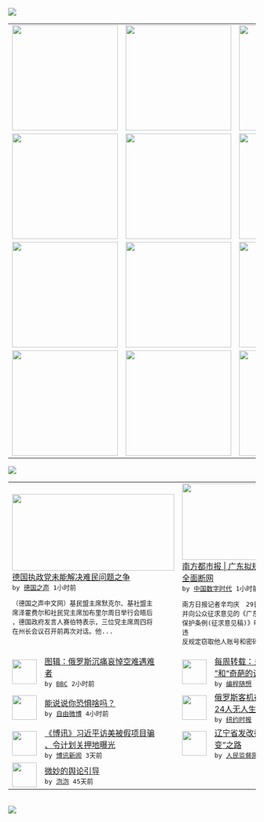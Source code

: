 

<a href="https://github.com/greatfire/z/raw/master/FreeBrowser.apk"><img src="https://raw.githubusercontent.com/greatfire/wiki/master/x/header.png" /></a><table><tr><td width="262" align="center" valign="center"><a href="https://github.com/greatfire/wiki/wiki/nyt" title="纽约时报中文网 国际纵览"><img src="https://raw.githubusercontent.com/greatfire/wiki/master/x/nyt_flag.png" width="215"/></a></td><td width="262" align="center" valign="center"><a href="https://github.com/greatfire/wiki/wiki/dw" title=""><img src="https://raw.githubusercontent.com/greatfire/wiki/master/x/dw_flag.png" width="215"/></a></td><td width="262" align="center" valign="center"><a href="https://github.com/greatfire/wiki/wiki/rmjd" title=""><img src="https://raw.githubusercontent.com/greatfire/wiki/master/x/rmjd_flag.png" width="215"/></a></td></tr><tr><td width="262" align="center" valign="center"><a href="https://github.com/paopaonetizen/website" title="泡泡 - 未经审查的互联网信息"><img src="https://raw.githubusercontent.com/greatfire/wiki/master/x/pp_flag.png" width="215"/></a></td><td width="262" align="center" valign="center"><a href="https://github.com/getlantern/mirror" title="以及自由微博和GreatFire.org官方中文论坛"><img src="https://raw.githubusercontent.com/greatfire/wiki/master/x/lantern_flag.png" width="215"/></a></td><td width="262" align="center" valign="center"><a href="https://github.com/cdtmirrors/m/" title=""><img src="https://raw.githubusercontent.com/greatfire/wiki/master/x/cdt_flag.png" width="215"/></a></td></tr><tr><td width="262" align="center" valign="center"><a href="https://github.com/program-think/blog" title="编程随想的博客"><img src="https://raw.githubusercontent.com/greatfire/wiki/master/x/pt_flag.png" width="215"/></a></td><td width="262" align="center" valign="center"><a href="https://github.com/greatfire/wiki/wiki/bbc" title=""><img src="https://raw.githubusercontent.com/greatfire/wiki/master/x/bbc_flag.png" width="215"/></a></td><td width="262" align="center" valign="center"><a href="https://github.com/freeweibo/s" title="自由微博 - 匿名和不受屏蔽的新浪微博搜索"><img src="https://raw.githubusercontent.com/greatfire/wiki/master/x/fw_flag.png" width="215"/></a></td></tr><tr><td width="262" align="center" valign="center"><a href="https://github.com/greatfire/wiki/wiki/google" title=""><img src="https://raw.githubusercontent.com/greatfire/wiki/master/x/google_flag.png" width="215"/></a></td><td width="262" align="center" valign="center"><a href="https://github.com/bxnews/boxun" title=""><img src="https://raw.githubusercontent.com/greatfire/wiki/master/x/bx_flag.png" width="215"/></a></td><td width="262" align="center" valign="center"><a href="https://github.com/greatfire/wiki/wiki/open-source" title="欢迎访问GreatFire.org开发者项目网站"><img src="https://raw.githubusercontent.com/greatfire/wiki/master/x/open-source_flag.png" width="215"/></a></td></tr></table><img src="https://raw.githubusercontent.com/greatfire/wiki/master/x/newsfeed text.png" /><table cols="4"><tr><td colspan="2" width="380"><a href="http://dw.com/p/1Gxxj?maca=chi-GK-text-greatfire-all-chinese-15625-xml-mrss"><img src="http://www.dw.com/image/0,,18819776_302,00.jpg" width="330" height="156"/></a></br><a href="http://dw.com/p/1Gxxj?maca=chi-GK-text-greatfire-all-chinese-15625-xml-mrss">德国执政党未能解决难民问题之争</a></br><kbd> by <a href="http://dw.de">德国之声</a> 1小时前 </kbd></br><pre>（德国之声中文网）基民盟主席默克尔、基社盟主<br/>席泽霍费尔和社民党主席加布里尔周日举行会晤后<br/>，德国政府发言人赛伯特表示，三位党主席周四将<br/>在州长会议召开前再次对话。他...</pre></td><td colspan="2" width="380"><a href="http://feedproxy.google.com/~r/chinadigitaltimes/IyPt/~3/T9Fr6xEvnXQ/"><img src="https://raw.githubusercontent.com/greatfire/wiki/master/x/cdt_logo_b.png" width="330" height="156"/></a></br><a href="http://feedproxy.google.com/~r/chinadigitaltimes/IyPt/~3/T9Fr6xEvnXQ/">南方都市报 | 广东拟规定发生紧急事态可<br/>全面断网</a></br><kbd> by <a href="http://chinadigitaltimes.net/chinese/">中国数字时代</a> 1小时前 </kbd></br><pre>南方日报记者辛均庆　29日，省政府法制办公布<br/>并向公众征求意见的《广东省计算机信息系统安全<br/>保护条例(征求意见稿)》明确，个人或组织 违<br/>反规定窃取他人账号和密码、以...</pre></td></tr><tr><td><img src="http://a.files.bbci.co.uk/worldservice/live/assets/images/2015/11/01/151101142454_russia_mourning_plane_crash_144x81_ap_nocredit.jpg" width="50" height="50"/></td><td width="280"><a href="http://www.bbc.com/zhongwen/simp/multimedia/2015/11/151101_pic_russia_crash_mourning">图辑：俄罗斯沉痛哀悼空难遇难<br/>者</a></br><kbd> by <a href="http://www.bbc.co.uk/zhongwen/simp">BBC</a> 2小时前 </kbd></td><td><img src="http://lh6.googleusercontent.com/MH162mSTCHN2J7iuXf6MlEXTZBCYTg2RNQoRlRpGnqfV8V8uFBilZ_i3KV95WU4nptN78DgJFesUjnmfg9mewa0OOJ-kqX1ThmWGzDaCofbLF-JsDb2dYvbiLrkpliX0EEt0y_6P6Q" width="50" height="50"/></td><td width="280"><a href="http://feedproxy.google.com/~r/programthink/~3/2g8zsytIIO8/weekly-share-93.html">每周转载：关于“全面放开二孩<br/>”和“奇葩的计生政策”...</a></br><kbd> by <a href="http://program-think.blogspot.com">编程随想</a> 3小时前 </kbd></td></tr><tr><td><img src="https://raw.githubusercontent.com/greatfire/wiki/master/x/fw_logo.png" width="50" height="50"/></td><td width="280"><a href="https://freeweibo.com/weibo/3904467000587283">能说说你恐惧啥吗？</a></br><kbd> by <a href="https://freeweibo.com/">自由微博</a> 4小时前 </kbd></td><td><img src="https://raw.githubusercontent.com/greatfire/wiki/master/x/nyt_logo.png" width="50" height="50"/></td><td width="280"><a href="https://d3qlz4p8smvoli.cloudfront.net/world/20151101/c01plane/">俄罗斯客机在埃及坠毁，机上2<br/>24人无人生还</a></br><kbd> by <a href="http://m.cn.nytimes.com/">纽约时报</a> 1天前 </kbd></td></tr><tr><td><img src="http://www.boxun.com/news/images/2015/10/201510301250china1.jpg" width="50" height="50"/></td><td width="280"><a href="http://www.boxun.com/news/gb/china/2015/10/201510301250.shtml">《博讯》习近平访美被假项目骗<br/>、令计划关押地曝光</a></br><kbd> by <a href="http://www.boxun.com">博讯新闻</a> 3天前 </kbd></td><td><img src="http://www.rmjdw.com/uploads/allimg/151029/0Q95B362-0.jpg" width="50" height="50"/></td><td width="280"><a href="http://www.rmjdw.com//fanfuqianshao/20151029/15225.html">辽宁省发改委书记张小普的“蜕<br/>变”之路 </a></br><kbd> by <a href="http://www.rmjdw.com/">人民监督网</a> 3天前 </kbd></td></tr><tr><td><img src="https://raw.githubusercontent.com/greatfire/wiki/master/x/pp_logo.png" width="50" height="50"/></td><td width="280"><a href="https://pao-pao.net/article/626">微妙的舆论引导</a></br><kbd> by <a href="https://pao-pao.net">泡泡</a> 45天前 </kbd></td></table></br><a href="https://github.com/greatfire/z/raw/master/FreeBrowser.apk"><img src="https://raw.githubusercontent.com/greatfire/wiki/master/x/download app.png" /></a>